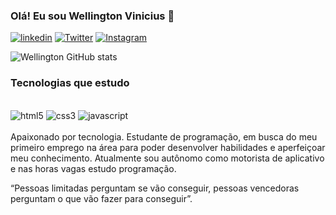 

### Olá! Eu sou Wellington Vinicius 👋 

[![linkedin](https://img.shields.io/badge/LinkedIn-0077B5?style=for-the-badge&logo=linkedin&logoColor=white)](https://www.linkedin.com/in/wellington-vinicius-silva-pestana-6b892913b/)
[![Twitter](https://img.shields.io/badge/Twitter-1DA1F2?style=for-the-badge&logo=twitter&logoColor=white)](https://twitter.com/Dev_Piit)
[![Instagram](https://img.shields.io/badge/Instagram-E4405F?style=for-the-badge&logo=instagram&logoColor=white)](https://instagram.com/ei_piit/)


![Wellington GitHub stats](https://github-readme-stats.vercel.app/api?username=wellingtonvinicius&show_icons=true&theme=tokyonight)

### Tecnologias que estudo 

<div style="display: inline_block"><br>
    <img aling="center" alt="html5" src="https://img.shields.io/badge/HTML5-E34F26?style=for-the-badge&logo=html5&logoColor=white"/> 
    <img aling="center" alt="css3" src="https://img.shields.io/badge/CSS3-1572B6?style=for-the-badge&logo=css3&logoColor=whitelogoColor=white"/> 
    <img aling="center" alt="javascript" src="https://img.shields.io/badge/JavaScript-323330?style=for-the-badge&logo=javascript&logoColor=F7DF1E"/> 

<div><br>
Apaixonado por tecnologia. Estudante de programação, em busca do meu primeiro emprego na área para poder desenvolver habilidades e aperfeiçoar meu conhecimento.
Atualmente sou autônomo como motorista de aplicativo e nas horas vagas estudo programação.



“Pessoas limitadas perguntam se vão conseguir, pessoas vencedoras perguntam o que vão fazer para conseguir”.

